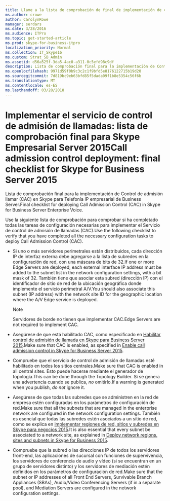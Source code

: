 ```yaml
---
title: Llame a la lista de comprobación de final de implementación de control de admisión de Skype para Business Server 2015
ms.author: crowe
author: CarolynRowe
manager: serdars
ms.date: 3/28/2016
ms.audience: ITPro
ms.topic: get-started-article
ms.prod: skype-for-business-itpro
localization_priority: Normal
ms.collection: IT_Skype16
ms.custom: Strat_SB_Admin
ms.assetid: d56a525f-3da5-4ac0-a311-0c5efd98c9df
description: Lista de comprobación final para la implementación de Control de admisión llamar (CAC) en Skype para Telefonía IP empresarial de Business Server.
ms.openlocfilehash: 9971d59f0b9c3c2c1f9bfd5e8176122715b19d20
ms.sourcegitcommit: 7d819bc9eb63bfd85f5dada09f1b8e5354c56f6b
ms.translationtype: MT
ms.contentlocale: es-ES
ms.lasthandoff: 03/28/2018
---
```

# <a name="call-admission-control-deployment-final-checklist-for-skype-for-business-server-2015"></a><span data-ttu-id="cf8c5-103">Implementar el servicio de control de admisión de llamadas: lista de comprobación final para Skype Empresarial Server 2015</span><span class="sxs-lookup"><span data-stu-id="cf8c5-103">Call admission control deployment: final checklist for Skype for Business Server 2015</span></span>
 
<span data-ttu-id="cf8c5-104">Lista de comprobación final para la implementación de Control de admisión llamar (CAC) en Skype para Telefonía IP empresarial de Business Server.</span><span class="sxs-lookup"><span data-stu-id="cf8c5-104">Final checklist for deploying Call Admission Control (CAC) in Skype for Business Server Enterprise Voice.</span></span> 
  
<span data-ttu-id="cf8c5-105">Use la siguiente lista de comprobación para comprobar si ha completado todas las tareas de configuración necesarias para implementar el Servicio de control de admisión de llamadas (CAC).</span><span class="sxs-lookup"><span data-stu-id="cf8c5-105">Use the following checklist to verify that you have completed all the necessary configuration tasks to deploy Call Admission Control (CAC).</span></span>
  
- <span data-ttu-id="cf8c5-106">Si uno o más servidores perimetrales están distribuidos, cada dirección IP de interfaz externa debe agregarse a la lista de subredes en la configuración de red, con una máscara de bits de 32.</span><span class="sxs-lookup"><span data-stu-id="cf8c5-106">If one or more Edge Servers are deployed, each external interface IP address must be added to the subnet list in the network configuration settings, with a bit mask of 32.</span></span> <span data-ttu-id="cf8c5-107">También tiene que asociar esta subred (dirección IP) con el identificador de sitio de red de la ubicación geográfica donde implemente el servicio perimetral A/V.</span><span class="sxs-lookup"><span data-stu-id="cf8c5-107">You should also associate this subnet (IP address) with the network site ID for the geographic location where the A/V Edge service is deployed.</span></span>
    
    > [!NOTE]
    > <span data-ttu-id="cf8c5-108">Servidores de borde no tienen que implementar CAC.</span><span class="sxs-lookup"><span data-stu-id="cf8c5-108">Edge Servers are not required to implement CAC.</span></span> 
  
- <span data-ttu-id="cf8c5-109">Asegúrese de que está habilitado CAC, como especificado en [Habilitar control de admisión de llamada en Skype para Business Server 2015](enable-call-admission-control.md).</span><span class="sxs-lookup"><span data-stu-id="cf8c5-109">Make sure that CAC is enabled, as specified in [Enable call admission control in Skype for Business Server 2015](enable-call-admission-control.md).</span></span>
    
- <span data-ttu-id="cf8c5-110">Compruebe que el servicio de control de admisión de llamadas esté habilitado en todos los sitios centrales.</span><span class="sxs-lookup"><span data-stu-id="cf8c5-110">Make sure that CAC is enabled in all central sites.</span></span> <span data-ttu-id="cf8c5-111">Esto puede hacerse mediante el generador de topología.</span><span class="sxs-lookup"><span data-stu-id="cf8c5-111">This can be done through the Topology Builder.</span></span> <span data-ttu-id="cf8c5-112">Si se genera una advertencia cuando se publica, *no* omitirlo.</span><span class="sxs-lookup"><span data-stu-id="cf8c5-112">If a warning is generated when you publish,  *do not*  ignore it.</span></span>
    
- <span data-ttu-id="cf8c5-113">Asegúrese de que todas las subredes que se administren en la red de empresa estén configuradas en los parámetros de configuración de red.</span><span class="sxs-lookup"><span data-stu-id="cf8c5-113">Make sure that all the subnets that are managed in the enterprise network are configured in the network configuration settings.</span></span> <span data-ttu-id="cf8c5-114">También es esencial que todas las subredes estén asociados a un sitio de red, como se explica en [implementar regiones de red, sitios y subredes en Skype para negocios 2015](deploy-network.md).</span><span class="sxs-lookup"><span data-stu-id="cf8c5-114">It is also essential that every subnet be associated to a network site, as explained in [Deploy network regions, sites and subnets in Skype for Business 2015](deploy-network.md).</span></span>
    
- <span data-ttu-id="cf8c5-115">Compruebe que la subred o las direcciones IP de todos los servidores front-end, las aplicaciones de sucursal con funciones de supervivencia, los servidores de conferencia de audio y vídeo (si se encuentran en un grupo de servidores distinto) y los servidores de mediación estén definidos en los parámetros de configuración de red.</span><span class="sxs-lookup"><span data-stu-id="cf8c5-115">Make sure that the subnet or IP addresses of all Front End Servers, Survivable Branch Appliances (SBAs), Audio/Video Conferencing Servers (if in a separate pool), and Mediation Servers are configured in the network configuration settings.</span></span>
    

